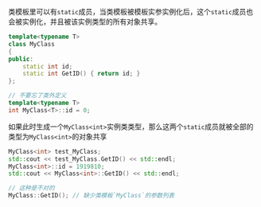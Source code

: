 
类模板里可以有`static`成员，当类模板被模板实参实例化后，这个`static`成员也会被实例化，并且被该实例类型的所有对象共享。

```cpp
template<typename T>
class MyClass
{
public:
    static int id;
    static int GetID() { return id; }
};

// 不要忘了类外定义
template<typename T>
int MyClass<T>::id = 0;
```

如果此时生成一个`MyClass<int>`实例类类型，那么这两个`static`成员就被全部的类型为`MyClass<int>`的对象共享

```cpp
MyClass<int> test_MyClass;
std::cout << test_MyClass.GetID() << std::endl;
MyClass<int>::id = 1919810;
std::cout << MyClass<int>::GetID() << std::endl;

// 这种是不对的
MyClass::GetID(); // 缺少类模板`MyClass`的参数列表
```


